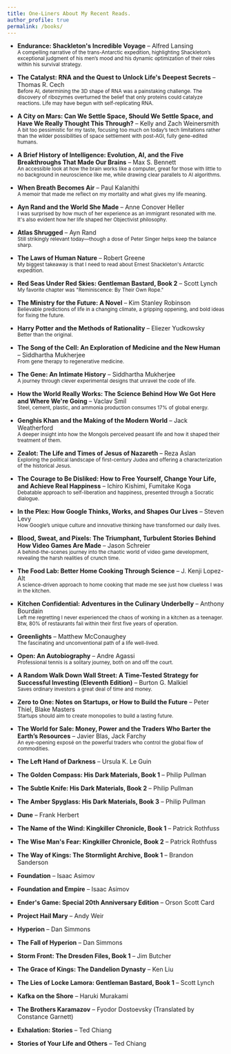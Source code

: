 ```yaml
---
title: One-Liners About My Recent Reads.
author_profile: true
permalink: /books/
--- 
```


- **Endurance: Shackleton's Incredible Voyage** – Alfred Lansing   
    <sub>A compelling narrative of the trans-Antarctic expedition, highlighting Shackleton’s exceptional judgment of his men’s mood and his dynamic optimization of their roles within his survival strategy.
    </sub>

- **The Catalyst: RNA and the Quest to Unlock Life's Deepest Secrets** – Thomas R. Cech   
    <sub>Before AI, determining the 3D shape of RNA was a painstaking challenge. The discovery of ribozymes overturned the belief that only proteins could catalyze reactions. Life may have begun with self-replicating RNA.
    </sub>

- **A City on Mars: Can We Settle Space, Should We Settle Space, and Have We Really Thought This Through?** – Kelly and Zach Weinersmith   
  <sub>A bit too pessimistic for my taste, focusing too much on today’s tech limitations rather than the wilder possibilities of space settlement with post-AGI, fully gene-edited humans.</sub>

- **A Brief History of Intelligence: Evolution, AI, and the Five Breakthroughs That Made Our Brains** – Max S. Bennett    
  <sub>An accessible look at how the brain works like a computer, great for those with little to no background in neuroscience like me, while drawing clear parallels to AI algorithms.</sub>

- **When Breath Becomes Air** – Paul Kalanithi    
  <sub>A memoir that made me reflect on my mortality and what gives my life meaning.</sub>

- **Ayn Rand and the World She Made** – Anne Conover Heller   
   <sub>I was surprised by how much of her experience as an immigrant resonated with me. It's also evident how her life shaped her Objectivist philosophy.</sub>

- **Atlas Shrugged** – Ayn Rand   
  <sub>Still strikingly relevant today—though a dose of Peter Singer helps keep the balance sharp.</sub>

- **The Laws of Human Nature** – Robert Greene    
  <sub>My biggest takeaway is that I need to read about Ernest Shackleton's Antarctic expedition.</sub>

- **Red Seas Under Red Skies: Gentleman Bastard, Book 2** – Scott Lynch   
<sub>My favorite chapter was "Reminiscence: By Their Own Rope."</sub>

- **The Ministry for the Future: A Novel** – Kim Stanley Robinson  
  <sub>Believable predictions of life in a changing climate, a gripping oppening, and bold ideas for fixing the future.</sub>

- **Harry Potter and the Methods of Rationality** – Eliezer Yudkowsky  
  <sub>Better than the original.</sub>

- **The Song of the Cell: An Exploration of Medicine and the New Human** – Siddhartha Mukherjee  
  <sub>From gene therapy to regenerative medicine.</sub>

- **The Gene: An Intimate History** – Siddhartha Mukherjee  
  <sub>A journey through clever experimental designs that unravel the code of life.</sub>

- **How the World Really Works: The Science Behind How We Got Here and Where We're Going** – Vaclav Smil  
  <sub>Steel, cement, plastic, and ammonia production consumes 17% of global energy.</sub>

- **Genghis Khan and the Making of the Modern World** – Jack Weatherford  
  <sub>A deeper insight into how the Mongols perceived peasant life and how it shaped their treatment of them.</sub>

- **Zealot: The Life and Times of Jesus of Nazareth** – Reza Aslan  
  <sub>Exploring the political landscape of first-century Judea and offering a characterization of the historical Jesus.</sub>

- **The Courage to Be Disliked: How to Free Yourself, Change Your Life, and Achieve Real Happiness** – Ichiro Kishimi, Fumitake Koga  
  <sub>Debatable approach to self-liberation and happiness, presented through a Socratic dialogue.</sub>

- **In the Plex: How Google Thinks, Works, and Shapes Our Lives** – Steven Levy  
  <sub>How Google’s unique culture and innovative thinking have transformed our daily lives.</sub>

- **Blood, Sweat, and Pixels: The Triumphant, Turbulent Stories Behind How Video Games Are Made** – Jason Schreier  
  <sub>A behind-the-scenes journey into the chaotic world of video game development, revealing the harsh realities of crunch time.</sub>

- **The Food Lab: Better Home Cooking Through Science** – J. Kenji Lopez-Alt  
  <sub>A science-driven approach to home cooking that made me see just how clueless I was in the kitchen.</sub>

- **Kitchen Confidential: Adventures in the Culinary Underbelly** – Anthony Bourdain  
  <sub>Left me regretting I never experienced the chaos of working in a kitchen as a teenager. Btw, 80% of restaurants fail within their first five years of operation.</sub>

- **Greenlights** – Matthew McConaughey  
  <sub>The fascinating and unconventional path of a life well-lived.</sub>

- **Open: An Autobiography** – Andre Agassi  
  <sub>Professional tennis is a solitary journey, both on and off the court.</sub>

- **A Random Walk Down Wall Street: A Time-Tested Strategy for Successful Investing (Eleventh Edition)** – Burton G. Malkiel  
  <sub>Saves ordinary investors a great deal of time and money.</sub>

- **Zero to One: Notes on Startups, or How to Build the Future** – Peter Thiel, Blake Masters  
  <sub>Startups should aim to create monopolies to build a lasting future.</sub>

- **The World for Sale: Money, Power and the Traders Who Barter the Earth’s Resources** – Javier Blas, Jack Farchy  
  <sub>An eye-opening exposé on the powerful traders who control the global flow of commodities.</sub>

- **The Left Hand of Darkness** – Ursula K. Le Guin
- **The Golden Compass: His Dark Materials, Book 1** – Philip Pullman
- **The Subtle Knife: His Dark Materials, Book 2** – Philip Pullman
- **The Amber Spyglass: His Dark Materials, Book 3** – Philip Pullman
- **Dune** – Frank Herbert
- **The Name of the Wind: Kingkiller Chronicle, Book 1** – Patrick Rothfuss
- **The Wise Man's Fear: Kingkiller Chronicle, Book 2** – Patrick Rothfuss
- **The Way of Kings: The Stormlight Archive, Book 1** – Brandon Sanderson
- **Foundation** – Isaac Asimov
- **Foundation and Empire** – Isaac Asimov
- **Ender's Game: Special 20th Anniversary Edition** – Orson Scott Card
- **Project Hail Mary** – Andy Weir
- **Hyperion** – Dan Simmons
- **The Fall of Hyperion** – Dan Simmons
- **Storm Front: The Dresden Files, Book 1** – Jim Butcher
- **The Grace of Kings: The Dandelion Dynasty** – Ken Liu
- **The Lies of Locke Lamora: Gentleman Bastard, Book 1** – Scott Lynch
- **Kafka on the Shore** – Haruki Murakami
- **The Brothers Karamazov** – Fyodor Dostoevsky (Translated by Constance Garnett)
- **Exhalation: Stories** – Ted Chiang
- **Stories of Your Life and Others** – Ted Chiang

